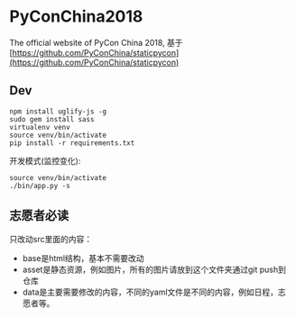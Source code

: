 # PyConChina2018
The official website of PyCon China 2018, 基于 [https://github.com/PyConChina/staticpycon](https://github.com/PyConChina/staticpycon)

## Dev

```
npm install uglify-js -g
sudo gem install sass
virtualenv venv
source venv/bin/activate
pip install -r requirements.txt
```

开发模式(监控变化):

```
source venv/bin/activate
./bin/app.py -s
```

## 志愿者必读

只改动src里面的内容：

- base是html结构，基本不需要改动
- asset是静态资源，例如图片，所有的图片请放到这个文件夹通过git push到仓库
- data是主要需要修改的内容，不同的yaml文件是不同的内容，例如日程，志愿者等。